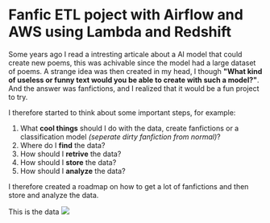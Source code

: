 # Fanfic ETL poject with Airflow and AWS using Lambda and Redshift 
Some years ago I read a intresting articale about a AI model that could create new poems, this was achivable since the model had a large dataset of poems. A strange idea was then created in my head, I though **"What kind of useless or funny text would you be able to create with such a model?"**. And the answer was fanfictions, and I realized that it would be a fun project to try.

I therefore started to think about some important steps, for example:<br>
1) What **cool things** should I do with the data, create fanfictions or a classification model *(seperate dirty fanfiction from normal)*?
2) Where do I **find** the data?
3) How should I **retrive** the data?
4) How should I **store** the data?
5) How should I **analyze** the data?

I therefore created a roadmap on how to get a lot of fanfictions and then store and analyze the data. 

This is the data 
![](https://ibb.co/7VGCptC)


